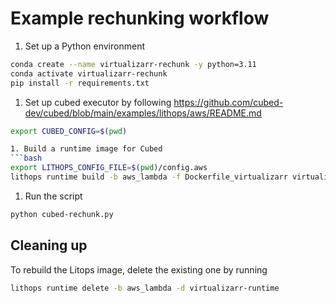# Example rechunking workflow

1. Set up a Python environment
```bash
conda create --name virtualizarr-rechunk -y python=3.11
conda activate virtualizarr-rechunk
pip install -r requirements.txt
```

1. Set up cubed executor by following https://github.com/cubed-dev/cubed/blob/main/examples/lithops/aws/README.md
```bash
export CUBED_CONFIG=$(pwd)

1. Build a runtime image for Cubed
```bash
export LITHOPS_CONFIG_FILE=$(pwd)/config.aws
lithops runtime build -b aws_lambda -f Dockerfile_virtualizarr virtualizarr-runtime
```

1. Run the script
```bash
python cubed-rechunk.py
```

## Cleaning up
To rebuild the Litops image, delete the existing one by running
```bash
lithops runtime delete -b aws_lambda -d virtualizarr-runtime
```
